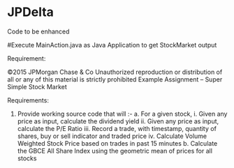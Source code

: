 # JPDelta
Code to be enhanced

#Execute MainAction.java as Java Application  to get StockMarket output

Requirement:

©2015 JPMorgan Chase & Co Unauthorized reproduction or distribution of all or any of this material is strictly prohibited
Example Assignment – Super Simple Stock Market

Requirements:
1. Provide working source code that will :-
a. For a given stock,
i. Given any price as input, calculate the dividend yield
ii. Given any price as input, calculate the P/E Ratio
iii. Record a trade, with timestamp, quantity of shares, buy or sell indicator and traded price
iv. Calculate Volume Weighted Stock Price based on trades in past 15 minutes
b. Calculate the GBCE All Share Index using the geometric mean of prices for all stocks

